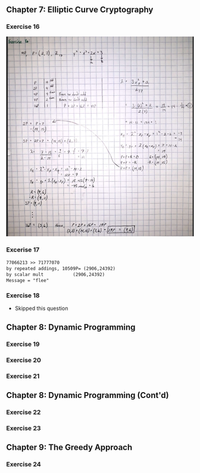 ## Chapter 7: Elliptic Curve Cryptography
### Exercise 16
![](output/Exercise16.PNG)

### Excerise 17

```
77066213 >> 71777070
by repeated addings, 10509P= (2906,24392)
by scalar mult           (2906,24392)
Message = "flee"
```

### Exercise 18
- Skipped this question 

## Chapter 8: Dynamic Programming
### Exercise 19

### Exercise 20

### Exercise 21

## Chapter 8: Dynamic Programming (Cont'd)
### Exercise 22

### Exercise 23

## Chapter 9: The Greedy Approach
### Exercise 24
